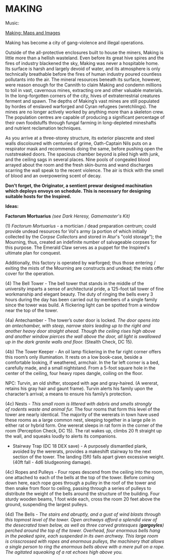 # MAKING

Music:

[Making: Maps and Images](MAKING%204769b555f10a466ba54a4a1a0f1433c9/Making%20Maps%20and%20Images%206577cb1c6bd94ecc957dc5e19b83c488.csv)

Making has become a city of gang-violence and illegal operations.

Outside of the all-protective enclosures built to house the miners, Making is little more than a hellish wasteland. Even before its great hive spires and the fires of industry blackened the sky, Making was never a hospitable home. Its surface is harsh and largely devoid of water, and its atmosphere is only technically breathable before the fires of human industry poured countless pollutants into the air. The mineral resources beneath its surface, however, were reason enough for the Cannith to claim Making and condemn millions to toil in vast, cavernous mines, extracting ore and other valuable materials. In the long-forgotten corners of the city, hives of extraterrestrial creatures ferment and spawn. The depths of Making’s vast mines are still populated by hordes of enslaved warforged and Cyran refugees (wretchlings). The mines are no longer actively worked by anything more than a skeleton crew. The population centres are capable of producing a significant percentage of their own foodstuffs through fungal farming in long-depleted mineshafts and nutrient reclamation techniques.

As you arrive at a three-storey structure, its exterior plascrete and steel walls discoloured with centuries of grime, Oath-Captain Nils puts on a respirator mask and recommends doing the same, before pushing open the ruststreaked doors. The spacious chamber beyond is piled high with junk, and the ceiling sags in several places. Nine pools of congealed blood arrayed about the room and the fresh skin-burns and wand discharges scarring the wall speak to the recent violence. The air is thick with the smell of blood and an overpowering scent of decay.

**Don't forget, the Originator, a sentient prewar designed machination which deploys envoys on schedule. This is necessary for designing suitable hosts for the Inspired.**

**Ideas:**

**Factorum Mortuarius** *(see Dark Heresy, Gamemaster's Kit)*

(1) *Factorum Mortuarius -* a mortician / dead preparation centrum; could provide undead resources for Vol's army (a portion of which initially collected by the *Corpse Collectors* and stored in Atur's "cold storage"); the Mourning, thus, created an indefinite number of salvageable corpses for this purpose. The Emerald Claw serves as a puppet for the Inspired's ultimate plan for conquest.

Additionally, this factory is operated by warforged; thus those entering / exiting the mists of the Mourning are constructs and undead; the mists offer cover for the operation.

(4) The Bell Tower - The bell tower that stands in the middle of the university imparts a sense of architectural pride, a 125-foot tall tower of fine workmanship and elegant beauty. The duty of ringing the bells every 3 hours during the day has been carried out by members of a single family since the tower was build. A flickering light can be spotted from a window near the top of the tower.

(4a) Antechamber - The tower’s outer door is locked. *The door opens into an antechamber, with steep, narrow stairs leading up to the right and another heavy door straight ahead. Though the ceiling rises high above and another window pierces the wall above the door, all light is swallowed up in the dark granite walls and floor.* (Stealth Check, DC 15).

(4b) The Tower Keeper - An oil lamp flickering in the far right corner offers this room’s only illumination. It rests on a low book-case, beside a comfortable looking, if weathered, armchair. In the far left corner is a bed, carefully made, and a small nightstand. From a 5-foot square hole in the center of the ceiling, four heavy ropes dangle, coiling on the floor.

NPC: Turvin, an old shifter, stooped with age and gray-haired. (A wererat, retains his gray hair and gaunt frame). Turvin alerts his family upon the character’s arrival; a means to ensure his family’s protection.

(4c) Nests - *This small room is littered with debris and smells strongly of rodents waste and animal fur.* The four rooms that form this level of the tower are nearly identical. The majority of the wererats in town have used these rooms as a large common nest, sleeping together in a large pile in either rat or hybrid form. One wererat sleeps in rat form in the corner of the room (Perception Check, DC 15). The rat wakes up, climbs 20 ft straight up the wall, and squeaks loudly to alerts its companions.

- Stairway Trap (DC 18 DEX save) - A purposely dismantled plank, avoided by the wererats, provides a makeshift stairway to the next section of the tower. The landing (5ft) falls apart given excessive weight. (40ft fall - 4d6 bludgeoning damage).

(4c) Ropes and Pulleys - Four ropes descend from the ceiling into the room, one attached to each of the bells at the top of the tower. Before coming down here, each rope goes through a pulley in the roof of the tower and then snake from floor to ceiling, passing through a series of pulleys to distribute the weight of the bells around the structure of the building. Four sturdy wooden beams, 1 foot wide each, cross the room 20 feet above the ground, suspending the largest pulleys.

(4d) The Bells - *The stairs end abruptly, and a gust of wind blasts through this topmost level of the tower. Open archways afford a splendid view of the desecrated town below, as well as three carved grotesques (**gargoyles**) perched around the top of the tower. Overhead, four enormous bells hang in the peaked spire, each suspended in its own archway. This large room is crisscrossed with ropes and enormous pulleys, the machinery that allows a single person to ring the enormous bells above with a mere pull on a rope. The agitated squeaking of a rat echoes high above you.*